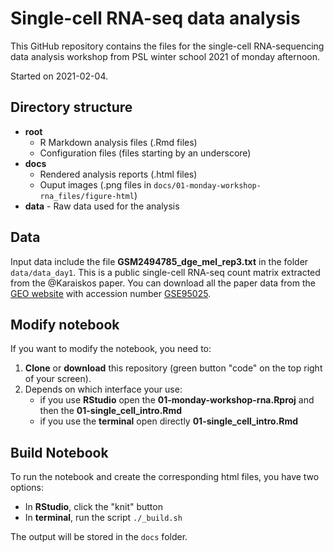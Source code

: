 # Single-cell RNA-seq data analysis

This GitHub repository contains the files for the single-cell RNA-sequencing data analysis workshop from PSL winter school 2021 of monday afternoon.

Started on 2021-02-04.

## Directory structure

* **root**
	* R Markdown analysis files (.Rmd files)
	* Configuration files (files starting by an underscore)
* **docs**
	* Rendered analysis reports (.html files)
	* Ouput images (.png files in `docs/01-monday-workshop-rna_files/figure-html`)
* **data** - Raw data used for the analysis

## Data

Input data include the file **GSM2494785\_dge\_mel\_rep3.txt** in the folder `data/data_day1`. This is a public single-cell RNA-seq count matrix extracted from the @Karaiskos paper.
You can download all the paper data from the [GEO website](https://www.ncbi.nlm.nih.gov/geo/) with accession number [GSE95025](https://www.ncbi.nlm.nih.gov/geo/query/acc.cgi?acc=GSE95025).


## Modify notebook

If you want to modify the notebook, you need to:

1. **Clone** or **download** this repository (green button "code" on the top right of your screen).
2. Depends on which interface your use:
	+ if you use **RStudio** open the **01-monday-workshop-rna.Rproj** and then the **01-single\_cell\_intro.Rmd**
	+ if you use the **terminal** open directly **01-single\_cell\_intro.Rmd**

## Build Notebook

To run the notebook and create the corresponding html files, you have two options:

* In **RStudio**, click the "knit" button
* In **terminal**, run the script `./_build.sh`

The output will be stored in the `docs` folder.

